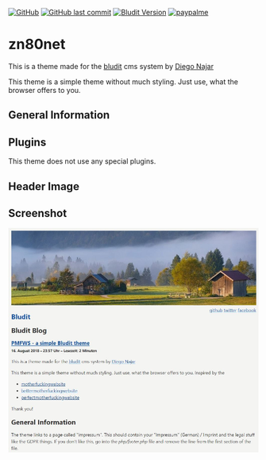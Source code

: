 [![GitHub](https://img.shields.io/github/license/cblte/bludit-theme-zn80net.svg)](https://tldrlegal.com/license/mit-license)
[![GitHub last commit](https://img.shields.io/github/last-commit/cblte/bludit-theme-zn80net.svg)](https://github.com/cblte/cb-mastodon-link)
[![Bludit Version](https://img.shields.io/badge/bludit-version%203.x-blue.svg)](https://bludit.com)
[![paypalme](https://img.shields.io/badge/paypal.me-donate-blue.svg?logo=paypal)](https://paypal.me/cblte)


# zn80net

This is a theme made for the [bludit] cms system by [Diego Najar][bludit]

This theme is a simple theme without much styling. Just use, what the browser offers to you.

## General Information


## Plugins

This theme does not use any special plugins.

## Header Image


## Screenshot

![Screenshot](img/_about_this_theme.jpg)

[bludit]:https://www.bludit.com
